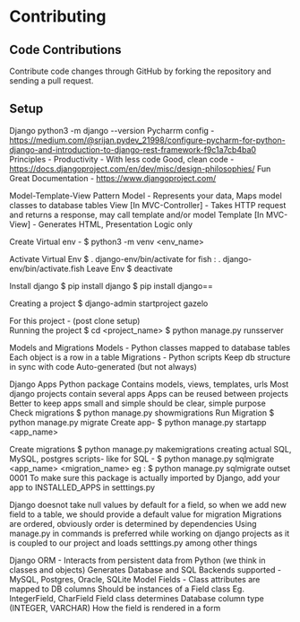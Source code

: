 Contributing
============


Code Contributions
------------------

Contribute code changes through GitHub by forking the repository and sending a pull request. 


Setup
-----

Django
python3 -m django --version
Pycharrm config - https://medium.com/@srijan.pydev_21998/configure-pycharm-for-python-django-and-introduction-to-django-rest-framework-f9c1a7cb4ba0
Principles - 
Productivity - With less code
Good, clean code - https://docs.djangoproject.com/en/dev/misc/design-philosophies/
Fun
Great Documentation - https://www.djangoproject.com/


Model-Template-View Pattern
Model - Represents your data, Maps model classes to database tables
View [In MVC-Controller] - Takes HTTP request and returns a response, may call template and/or model
Template [In MVC-View] - Generates HTML, Presentation Logic only



Create Virtual env - 
	$ python3 -m venv <env_name>

Activate Virtual Env
		$ . django-env/bin/activate
	for fish  :
  . django-env/bin/activate.fish
Leave Env
	$ deactivate

Install django 
	$ pip install django
	$ pip install django==<VERSION>



Creating a project
$ django-admin startproject gazelo

For this project - (post clone setup)  
Running the project
$ cd <project_name>
$ python manage.py runsserver



Models and Migrations
Models - 
Python classes mapped to database tables
Each object is a row in a table
Migrations -
Python scripts
Keep db structure in sync with code
Auto-generated (but not always)

Django Apps
Python package
Contains models, views, templates, urls
Most django projects contain several apps
Apps can be reused between projects
Better to keep apps small and simple
should be clear, simple purpose
Check migrations
$ python manage.py showmigrations
Run Migration
$ python manage.py migrate
Create app- 
	$ python manage.py startapp <app_name>

Create migrations
	$ python manage.py makemigrations
creating actual SQL, MySQL, postgres scripts-
like for SQL - 
$ python manage.py sqlmigrate <app_name> <migration_name> 
eg : $ python manage.py sqlmigrate outset 0001
To make sure this package is actually imported by Django, add your app to INSTALLED_APPS in setttings.py

Django doesnot take null values by default for a field, so when we add new field to a table, we should provide a default value for migration
Migrations are ordered, obviously
order is determined by dependencies
Using manage.py in commands is preferred while working on django projects as it is coupled to our project and loads setttings.py among other things

Django ORM - 
Interacts from persistent data from Python (we think in classes and objects)
Generates Database and SQL
Backends supported - MySQL, Postgres, Oracle, SQLite
Model Fields -
Class attributes are mapped to DB columns
Should be instances of a Field class
Eg. IntegerField, CharField
Field class determines
Database column type (INTEGER, VARCHAR)
How the field is rendered in a form

